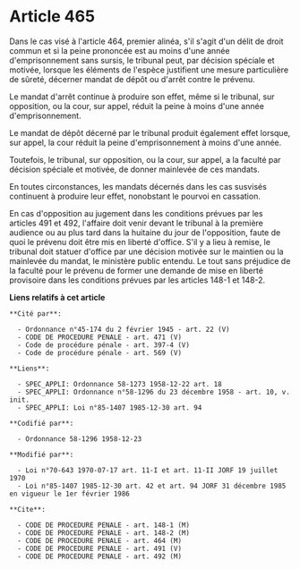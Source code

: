 # Article 465

Dans le cas visé à l'article 464, premier alinéa, s'il s'agit d'un délit de droit commun et si la peine prononcée est au
moins d'une année d'emprisonnement sans sursis, le tribunal peut, par décision spéciale et motivée, lorsque les éléments de
l'espèce justifient une mesure particulière de sûreté, décerner mandat de dépôt ou d'arrêt contre le prévenu.

Le mandat d'arrêt continue à produire son effet, même si le tribunal, sur opposition, ou la cour, sur appel, réduit la peine
à moins d'une année d'emprisonnement.

Le mandat de dépôt décerné par le tribunal produit également effet lorsque, sur appel, la cour réduit la peine
d'emprisonnement à moins d'une année.

Toutefois, le tribunal, sur opposition, ou la cour, sur appel, a la faculté par décision spéciale et motivée, de donner
mainlevée de ces mandats.

En toutes circonstances, les mandats décernés dans les cas susvisés continuent à produire leur effet, nonobstant le pourvoi
en cassation.

En cas d'opposition au jugement dans les conditions prévues par les articles 491 et 492, l'affaire doit venir devant le
tribunal à la première audience ou au plus tard dans la huitaine du jour de l'opposition, faute de quoi le prévenu doit être
mis en liberté d'office. S'il y a lieu à remise, le tribunal doit statuer d'office par une décision motivée sur le maintien
ou la mainlevée du mandat, le ministère public entendu. Le tout sans préjudice de la faculté pour le prévenu de former une
demande de mise en liberté provisoire dans les conditions prévues par les articles 148-1 et 148-2.

**Liens relatifs à cet article**

	**Cité par**:

	  - Ordonnance n°45-174 du 2 février 1945 - art. 22 (V)
	  - CODE DE PROCEDURE PENALE - art. 471 (V)
	  - Code de procédure pénale - art. 397-4 (V)
	  - Code de procédure pénale - art. 569 (V)

	**Liens**:

	  - SPEC_APPLI: Ordonnance 58-1273 1958-12-22 art. 18
	  - SPEC_APPLI: Ordonnance n°58-1296 du 23 décembre 1958 - art. 10, v. init.
	  - SPEC_APPLI: Loi n°85-1407 1985-12-30 art. 94

	**Codifié par**:

	  - Ordonnance 58-1296 1958-12-23

	**Modifié par**:

	  - Loi n°70-643 1970-07-17 art. 11-I et art. 11-II JORF 19 juillet 1970
	  - Loi n°85-1407 1985-12-30 art. 42 et art. 94 JORF 31 décembre 1985 en vigueur le 1er février 1986

	**Cite**:

	  - CODE DE PROCEDURE PENALE - art. 148-1 (M)
	  - CODE DE PROCEDURE PENALE - art. 148-2 (M)
	  - CODE DE PROCEDURE PENALE - art. 464 (M)
	  - CODE DE PROCEDURE PENALE - art. 491 (V)
	  - CODE DE PROCEDURE PENALE - art. 492 (M)
